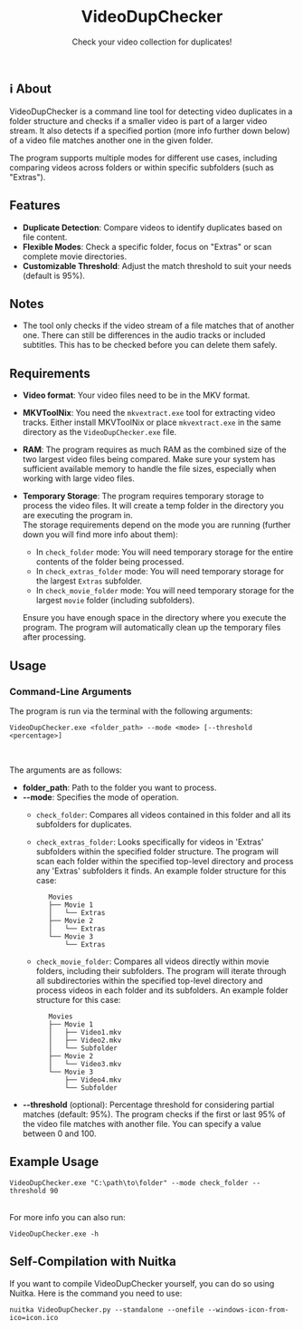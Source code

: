 <p align="center">
  <h1 align="center">VideoDupChecker</h1>
  <p align="center">
    Check your video collection for duplicates!
    <br />
  </p>
</p>

<br>

## ℹ About

VideoDupChecker is a command line tool for detecting video duplicates in a folder structure and checks if a smaller video is part of a larger video stream. It also detects if a specified portion (more info further down below) of a video file matches another one in the given folder.

The program supports multiple modes for different use cases, including comparing videos across folders or within specific subfolders (such as "Extras").

## Features
- **Duplicate Detection**: Compare videos to identify duplicates based on file content.
- **Flexible Modes**: Check  a specific folder, focus on "Extras" or scan complete movie directories.
- **Customizable Threshold**: Adjust the match threshold to suit your needs (default is 95%).  
  
## Notes
- The tool only checks if the video stream of a file matches that of another one. There can still be differences in the audio tracks or included subtitles. This has to be checked before you can delete them safely.

## Requirements

- **Video format**: Your video files need to be in the MKV format.

- **MKVToolNix**: You need the `mkvextract.exe` tool for extracting video tracks. Either install MKVToolNix or place `mkvextract.exe` in the same directory as the `VideoDupChecker.exe` file.

- **RAM**: The program requires as much RAM as the combined size of the two largest video files being compared. Make sure your system has sufficient available memory to handle the file sizes, especially when working with large video files.

- **Temporary Storage**: The program requires temporary storage to process the video files. It will create a temp folder in the directory you are executing the program in.  
The storage requirements depend on the mode you are running (further down you will find more info about them):
  - In `check_folder` mode: You will need temporary storage for the entire contents of the folder being processed.
  - In `check_extras_folder` mode: You will need temporary storage for the largest `Extras` subfolder.
  - In `check_movie_folder` mode: You will need temporary storage for the largest `movie` folder (including subfolders).
  
  Ensure you have enough space in the directory where you execute the program. The program will automatically clean up the temporary files after processing.


## Usage

### Command-Line Arguments

The program is run via the terminal with the following arguments:

```
VideoDupChecker.exe <folder_path> --mode <mode> [--threshold <percentage>]  
```
<br/>

The arguments are as follows:

- **folder_path**: Path to the folder you want to process.
- **--mode**: Specifies the mode of operation.
  - `check_folder`: Compares all videos contained in this folder and all its subfolders for duplicates.
  - `check_extras_folder`: Looks specifically for videos in 'Extras' subfolders within the specified folder    structure. The program will scan each folder within the specified top-level directory and process any      'Extras' subfolders it finds.
    An example folder structure for this case:
    
           Movies
           ├── Movie 1
           │   └── Extras
           ├── Movie 2
           │   └── Extras
           └── Movie 3
               └── Extras
  
  - `check_movie_folder`:  Compares all videos directly within movie folders, including their subfolders.
    The program will iterate through all subdirectories within the specified top-level
    directory and process videos in each folder and its subfolders.
    An example folder structure for this case:

           Movies
           ├── Movie 1
           │   ├── Video1.mkv
           │   ├── Video2.mkv
           │   └── Subfolder
           ├── Movie 2
           │   └── Video3.mkv
           └── Movie 3
               ├── Video4.mkv
               └── Subfolder

- **--threshold** (optional): Percentage threshold for considering partial matches (default: 95%). The program checks if the first or last 95% of the video file matches with another file. You can specify a value between 0 and 100.

## Example Usage

```
VideoDupChecker.exe "C:\path\to\folder" --mode check_folder --threshold 90
```
<br/>
For more info you can also run:

```
VideoDupChecker.exe -h  
```   

## Self-Compilation with Nuitka

If you want to compile VideoDupChecker yourself, you can do so using Nuitka. Here is the command you need to use:
```
nuitka VideoDupChecker.py --standalone --onefile --windows-icon-from-ico=icon.ico
```
